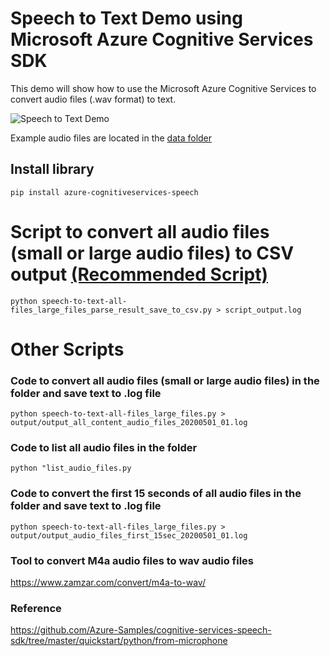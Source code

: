 # Speech to Text Demo using Microsoft Azure Cognitive Services SDK
This demo will show how to use the Microsoft Azure Cognitive Services to convert audio files (.wav format) to text. <BR>
  
![Speech to Text Demo](https://github.com/caiomsouza/Microsoft-Cognitive-Services/blob/master/speech-to-text/img/speech-to-text-diagram.PNG)  

Example audio files are located in the [data folder](https://github.com/caiomsouza/Microsoft-Cognitive-Services/tree/master/speech-to-text/data)<BR>

## Install library
```
pip install azure-cognitiveservices-speech
```

# Script to convert all audio files (small or large audio files) to CSV output [(Recommended Script)](https://github.com/caiomsouza/Microsoft-Cognitive-Services/blob/master/speech-to-text/speech-to-text-all-files_large_files_parse_result_save_to_csv.py)
```
python speech-to-text-all-files_large_files_parse_result_save_to_csv.py > script_output.log
```

# Other Scripts

### Code to convert all audio files (small or large audio files) in the folder and save text to .log file
```
python speech-to-text-all-files_large_files.py > output/output_all_content_audio_files_20200501_01.log
```

### Code to list all audio files in the folder
```
python "list_audio_files.py
```

### Code to convert the first 15 seconds of all audio files in the folder and save text to .log file
```
python speech-to-text-all-files_large_files.py > output/output_audio_files_first_15sec_20200501_01.log
```

### Tool to convert M4a audio files to wav audio files
https://www.zamzar.com/convert/m4a-to-wav/

### Reference
https://github.com/Azure-Samples/cognitive-services-speech-sdk/tree/master/quickstart/python/from-microphone
